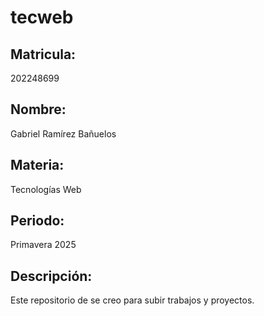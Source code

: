 # tecweb
## Matricula: 
202248699
## Nombre: 
Gabriel Ramírez Bañuelos
## Materia: 
Tecnologías Web
## Periodo: 
Primavera 2025
## Descripción: 
Este repositorio de se creo para subir trabajos y proyectos.

